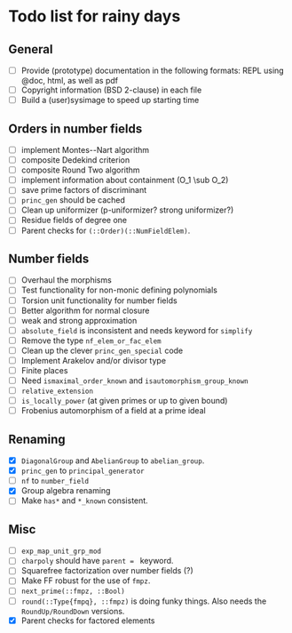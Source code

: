 # Todo list for rainy days

## General
 * [ ] Provide (prototype) documentation in the following formats: REPL using @doc, html, as well as pdf
 * [ ] Copyright information (BSD 2-clause) in each file
 * [ ] Build a (user)sysimage to speed up starting time

## Orders in number fields

 * [ ] implement Montes--Nart algorithm
 * [ ] composite Dedekind criterion
 * [ ] composite Round Two algorithm
 * [ ] implement information about containment (O_1 \sub O_2) 
 * [ ] save prime factors of discriminant
 * [ ] `princ_gen` should be cached
 * [ ] Clean up uniformizer (p-uniformizer? strong uniformizer?)
 * [ ] Residue fields of degree one
 * [ ] Parent checks for `(::Order)(::NumFieldElem)`.

## Number fields
 * [ ] Overhaul the morphisms
 * [ ] Test functionality for non-monic defining polynomials
 * [ ] Torsion unit functionality for number fields
 * [ ] Better algorithm for normal closure
 * [ ] weak and strong approximation
 * [ ] `absolute_field` is inconsistent and needs keyword for `simplify`
 * [ ] Remove the type `nf_elem_or_fac_elem`
 * [ ] Clean up the clever `princ_gen_special` code
 * [ ] Implement Arakelov and/or divisor type
 * [ ] Finite places
 * [ ] Need `ismaximal_order_known` and `isautomorphism_group_known`
 * [ ] `relative_extension`
 * [ ] `is_locally_power` (at given primes or up to given bound)
 * [ ] Frobenius automorphism of a field at a prime ideal

 ## Renaming
 
 * [x] `DiagonalGroup` and `AbelianGroup` to `abelian_group`.
 * [x] `princ_gen` to `principal_generator`
 * [ ] `nf` to `number_field`
 * [x] Group algebra renaming
 * [ ] Make `has*` and `*_known` consistent.
  
 ## Misc
 * [ ] `exp_map_unit_grp_mod`
 * [ ] `charpoly` should have `parent = ` keyword.
 * [ ] Squarefree factorization over number fields (?)
 * [ ] Make FF robust for the use of `fmpz`.
 * [ ] `next_prime(::fmpz, ::Bool)`
 * [ ] `round(::Type{fmpq}, ::fmpz)` is doing funky things. Also needs the `RoundUp/RoundDown` versions.
 * [x] Parent checks for factored elements
